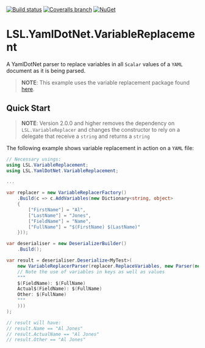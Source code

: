 [![Build status](https://img.shields.io/appveyor/ci/alunacjones/lsl-yamldotnet-variablereplacement.svg)](https://ci.appveyor.com/project/alunacjones/lsl-yamldotnet-variablereplacement)
[![Coveralls branch](https://img.shields.io/coverallsCoverage/github/alunacjones/LSL.YamlDotNet.VariableReplacement)](https://coveralls.io/github/alunacjones/LSL.YamlDotNet.VariableReplacement)
[![NuGet](https://img.shields.io/nuget/v/LSL.YamlDotNet.VariableReplacement.svg)](https://www.nuget.org/packages/LSL.YamlDotNet.VariableReplacement/)

# LSL.YamlDotNet.VariableReplacement

A YamlDotNet parser to replace variables in all `Scalar` values of a `YAML` document as it is being parsed.

> **NOTE**: This example uses the variable replacement package found [here](https://www.nuget.org/packages/LSL.VariableReplacer/#readme-body-tab).

## Quick Start

> **NOTE**: Version 2.0.0 and higher removes the dependency on `LSL.VariableReplacer`
> and changes the constructor to rely on a delegate that receive a `string` and returns a `string`

The following example shows variable replacement in action on a `YAML` file:

```csharp
// Necessary usings:
using LSL.VariableReplacement;
using LSL.YamlDotNet.VariableReplacement;

...

var replacer = new VariableReplacerFactory()
    .Build(c => c.AddVariables(new Dictionary<string, object>
    {
        ["FirstName"] = "Al",
        ["LastName"] = "Jones",
        ["FieldName"] = "Name",
        ["FullName"] = "$(FirstName) $(LastName)"
    }));

var deserialiser = new DeserializerBuilder()
    .Build();

var result = deserialiser.Deserialize<MyTest>(
    new VariableReplacerParser(replacer.ReplaceVariables, new Parser(new StringReader(
    // Note the use of variables in keys as well as values
    """
    $(FieldName): $(FullName)
    Actual$(FieldName): $(FullName)
    Other: $(FullName)
    """
    )))
);

// result will have:
// result.Name == "Al Jones"
// result.ActualName == "Al Jones"
// result.Other == "Al Jones"
```
